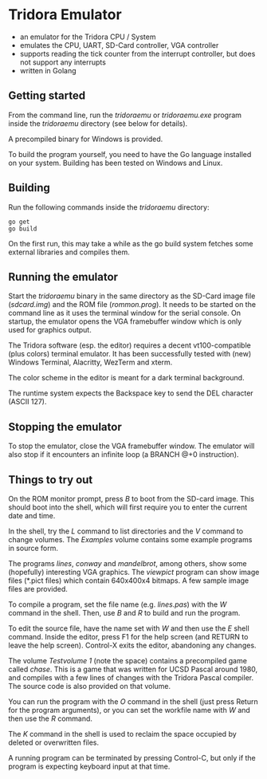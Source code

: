 # Tridora Emulator
- an emulator for the Tridora CPU / System
- emulates the CPU, UART, SD-Card controller, VGA controller
- supports reading the tick counter from the interrupt controller, but does not support any interrupts
- written in Golang

## Getting started
From the command line, run the *tridoraemu* or *tridoraemu.exe* program inside the *tridoraemu* directory (see below for details).

A precompiled binary for Windows is provided. 

To build the program yourself, you need to have the Go language installed on your system. Building has been tested on Windows and Linux.

## Building
Run the following commands inside the *tridoraemu* directory:

    go get
    go build

On the first run, this may take a while as the go build system fetches some external libraries and compiles them.

## Running the emulator
Start the *tridoraemu* binary in the same directory as the SD-Card image file (*sdcard.img*) and the ROM file (*rommon.prog*). It needs to be started on the command line as it uses the terminal window for the serial console. On startup, the emulator opens the VGA framebuffer window which is only used for graphics output.


The Tridora software (esp. the editor) requires a decent vt100-compatible (plus colors) terminal emulator. It has been successfully tested with (new) Windows Terminal, Alacritty, WezTerm and xterm.

The color scheme in the editor is meant for a dark terminal background.

The runtime system expects the Backspace key to send the DEL character (ASCII 127).

## Stopping the emulator
To stop the emulator, close the VGA framebuffer window.
The emulator will also stop if it encounters an infinite loop (a BRANCH @+0 instruction).

## Things to try out
On the ROM monitor prompt, press *B* to boot from the SD-card image. This should boot into the shell, which will first require you to enter the current date and time.

In the shell, try the *L* command to list directories and the *V* command to change volumes. The *Examples* volume contains some example programs in source form.

The programs *lines*, *conway* and *mandelbrot*, among others, show some (hopefully) interesting VGA graphics. The *viewpict* program can show image files (*.pict files) which contain 640x400x4 bitmaps. A few sample image files are provided.

To compile a program, set the file name (e.g. *lines.pas*) with the *W* command in the shell. Then, use *B* and *R* to build and run the program.

To edit the source file, have the name set with *W* and then use the *E* shell command. Inside the editor, press F1 for the help screen (and RETURN to leave the help screen). Control-X exits the editor, abandoning any changes.

The volume *Testvolume 1* (note the space) contains a precompiled game called *chase*. This is a game that was written for UCSD Pascal around 1980, and compiles with a few lines of changes with the Tridora Pascal compiler. The source code is also provided on that volume.

You can run the program with the *O* command in the shell (just press Return for the program arguments), or you can set the workfile name with *W* and then use the *R* command.

The *K* command in the shell is used to reclaim the space occupied by deleted or overwritten files.

A running program can be terminated by pressing Control-C, but only if the program is expecting keyboard input at that time.
